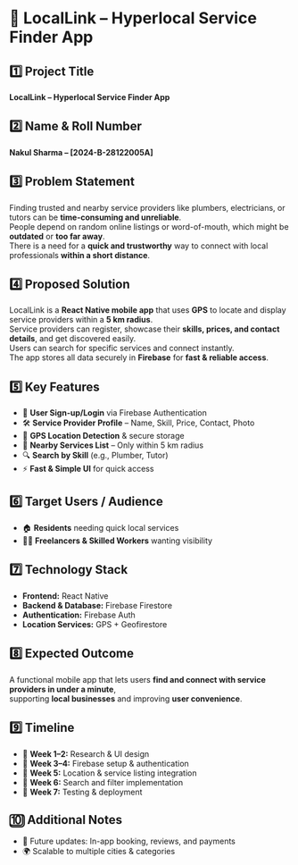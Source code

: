 # 📍 LocalLink – Hyperlocal Service Finder App

## 1️⃣ Project Title  
**LocalLink – Hyperlocal Service Finder App**

## 2️⃣ Name & Roll Number  
**Nakul Sharma – [2024-B-28122005A]**

## 3️⃣ Problem Statement  
Finding trusted and nearby service providers like plumbers, electricians, or tutors can be **time-consuming and unreliable**.  
People depend on random online listings or word-of-mouth, which might be **outdated** or **too far away**.  
There is a need for a **quick and trustworthy** way to connect with local professionals **within a short distance**.

## 4️⃣ Proposed Solution  
LocalLink is a **React Native mobile app** that uses **GPS** to locate and display service providers within a **5 km radius**.  
Service providers can register, showcase their **skills, prices, and contact details**, and get discovered easily.  
Users can search for specific services and connect instantly.  
The app stores all data securely in **Firebase** for **fast & reliable access**.

## 5️⃣ Key Features  
- 🔑 **User Sign-up/Login** via Firebase Authentication  
- 🛠 **Service Provider Profile** – Name, Skill, Price, Contact, Photo  
- 📍 **GPS Location Detection** & secure storage  
- 📌 **Nearby Services List** – Only within 5 km radius  
- 🔍 **Search by Skill** (e.g., Plumber, Tutor)  
- ⚡ **Fast & Simple UI** for quick access  

## 6️⃣ Target Users / Audience  
- 🏠 **Residents** needing quick local services  
- 👨‍🔧 **Freelancers & Skilled Workers** wanting visibility  

## 7️⃣ Technology Stack  
- **Frontend:** React Native  
- **Backend & Database:** Firebase Firestore  
- **Authentication:** Firebase Auth  
- **Location Services:** GPS + Geofirestore  

## 8️⃣ Expected Outcome  
A functional mobile app that lets users **find and connect with service providers in under a minute**,  
supporting **local businesses** and improving **user convenience**.

## 9️⃣ Timeline  
- 📅 **Week 1–2:** Research & UI design  
- 📅 **Week 3–4:** Firebase setup & authentication  
- 📅 **Week 5:** Location & service listing integration  
- 📅 **Week 6:** Search and filter implementation  
- 📅 **Week 7:** Testing & deployment  

## 🔟 Additional Notes  
- 🚀 Future updates: In-app booking, reviews, and payments  
- 🌍 Scalable to multiple cities & categories
